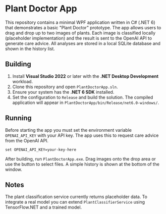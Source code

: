 # Plant Doctor App

This repository contains a minimal WPF application written in C# (.NET 6) that demonstrates a basic "Plant Doctor" prototype. The app allows users to drag and drop up to two images of plants. Each image is classified locally (placeholder implementation) and the result is sent to the OpenAI API to generate care advice. All analyses are stored in a local SQLite database and shown in the history list.

## Building
1. Install **Visual Studio 2022** or later with the **.NET Desktop Development** workload.
2. Clone this repository and open `PlantDoctorApp.sln`.
3. Ensure your system has the **.NET 6 SDK** installed.
4. Set the configuration to `Release` and build the solution. The compiled application will appear in `PlantDoctorApp/bin/Release/net6.0-windows/`.

## Running
Before starting the app you must set the environment variable `OPENAI_API_KEY` with your API key. The app uses this to request care advice from the OpenAI API.

```
set OPENAI_API_KEY=your-key-here
```

After building, run `PlantDoctorApp.exe`. Drag images onto the drop area or use the button to select files. A simple history is shown at the bottom of the window.

## Notes
The plant classification service currently returns placeholder data. To integrate a real model you can extend `PlantClassifierService` using TensorFlow.NET and a trained model.
